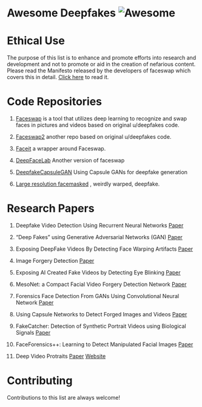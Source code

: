 # Awesome Deepfakes ![Awesome](https://cdn.rawgit.com/sindresorhus/awesome/d7305f38d29fed78fa85652e3a63e154dd8e8829/media/badge.svg)

# Ethical Use
The purpose of this list is to enhance and promote efforts into research and development and not to promote or aid in the creation of nefarious content. Please read the Manifesto released by the developers of faceswap which covers this in detail. [Click here](https://github.com/deepfakes/faceswap#manifesto) to read it.

# Code Repositories
1. [Faceswap](https://github.com/deepfakes/faceswap) is a tool that utilizes deep learning to recognize and swap faces in pictures and videos based on original u/deepfakes code.

2. [Faceswap2](https://github.com/joshua-wu/deepfakes_faceswap) another repo based on original u/deepfakes code.

3.  [Faceit](https://github.com/goberoi/faceit) a wrapper around Faceswap.

4. [DeepFaceLab](https://github.com/iperov/DeepFaceLab) Another version of faceswap

5. [DeepfakeCapsuleGAN](https://github.com/snknitin/DeepfakeCapsuleGAN) Using Capsule GANs for deepfake generation

6. [Large resolution facemasked](https://github.com/dfaker/df) , weirdly warped, deepfake.

# Research Papers

1. Deepfake Video Detection Using Recurrent Neural Networks [Paper](https://engineering.purdue.edu/~dgueraco/content/deepfake.pdf)

2.  “Deep Fakes” using Generative Adversarial Networks (GAN) [Paper](http://noiselab.ucsd.edu/ECE228/Reports/Report16.pdf)

3. Exposing DeepFake Videos By Detecting Face Warping Artifacts [Paper](https://arxiv.org/abs/1811.00656)

4. Image Forgery Detection [Paper](https://greghill.io/docs/mlp.pdf)

5. Exposing AI Created Fake Videos by Detecting Eye Blinking [Paper](https://www.albany.edu/faculty/mchang2/files/2018_12_WIFS_EyeBlink_FakeVideos.pdf) 

6. MesoNet: a Compact Facial Video Forgery Detection Network [Paper](https://arxiv.org/abs/1809.00888)

7. Forensics Face Detection From GANs Using Convolutional Neural Network [Paper](https://www.researchgate.net/profile/Tai_Do_Nhu/publication/327905310_Forensics_Face_Detection_From_GANs_Using_Convolutional_Neural_Network/links/5bac84e7a6fdccd3cb768b1c/Forensics-Face-Detection-From-GANs-Using-Convolutional-Neural-Network.pdf)

8. Using Capsule Networks to Detect Forged Images and Videos [Paper](https://arxiv.org/pdf/1810.11215)

9. FakeCatcher: Detection of Synthetic Portrait Videos using Biological Signals [Paper](https://arxiv.org/pdf/1901.02212)

10. FaceForensics++: Learning to Detect Manipulated Facial Images [Paper](https://arxiv.org/pdf/1901.08971.pdf)

11. Deep Video Protraits [Paper](https://web.stanford.edu/~zollhoef/papers/SG2018_DeepVideo/paper.pdf) [Website](https://web.stanford.edu/~zollhoef/papers/SG2018_DeepVideo/page.html)

# Contributing
Contributions to this list are always welcome! 

